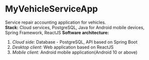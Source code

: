 # MyVehicleServiceApp
Service repair accounting application for vehicles.<br>
<b>Stack:</b> Cloud services, PostgreSQL, Java for Android mobile devices, Spring Framework, ReactJS
<b>Software architecture:</b>
1. <i>Cloud side:</i> Database - PostgreSQL, API based on Spring Boot
2. <i>Desktop client:</i> Web application based on ReactJS
3. <i>Mobile client:</i> Android mobile application(Android 10 or above)
